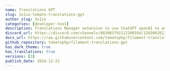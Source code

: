 ```yaml
---
name: Translations GPT
slug: 3x1io-tomato-translations-gpt
author_slug: 3x1io
categories: [developer-tool]
description: Translations Manager extension to use ChatGPT openAI to auto translate your __(), trans() fn
discord_url: https://discord.com/channels/883083792112300104/1265002822605344871
docs_url: https://raw.githubusercontent.com/tomatophp/filament-translations-gpt/master/README.md
github_repository: tomatophp/filament-translations-gpt
has_dark_theme: true
has_translations: true
versions: [3]
publish_date: 2024-12-22
---
```

